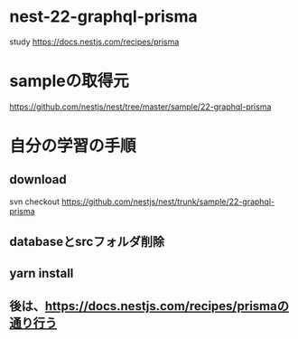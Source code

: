 # nest-22-graphql-prisma
study https://docs.nestjs.com/recipes/prisma

# sampleの取得元
https://github.com/nestjs/nest/tree/master/sample/22-graphql-prisma

# 自分の学習の手順
## download
svn checkout https://github.com/nestjs/nest/trunk/sample/22-graphql-prisma

## databaseとsrcフォルダ削除

## yarn install

## 後は、https://docs.nestjs.com/recipes/prismaの通り行う